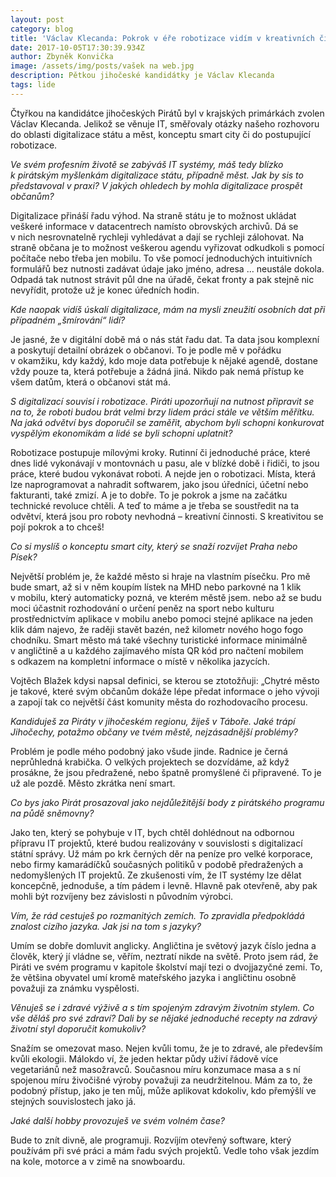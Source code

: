 ```yaml
---
layout: post
category: blog
title: 'Václav Klecanda: Pokrok v éře robotizace vidím v kreativních činnostech'
date: 2017-10-05T17:30:39.934Z
author: Zbyněk Konvička
image: /assets/img/posts/vašek na web.jpg
description: Pětkou jihočeské kandidátky je Václav Klecanda
tags: lide
---
```


Čtyřkou na kandidátce jihočeských Pirátů byl
v krajských primárkách zvolen Václav Klecanda. Jelikož se věnuje IT,
směřovaly otázky našeho rozhovoru do oblasti digitalizace státu a měst,
konceptu smart city či do postupující robotizace.

*Ve svém profesním životě se zabýváš IT systémy, máš tedy blízko k pirátským
myšlenkám digitalizace státu, případně měst. Jak by sis to představoval
v praxi? V jakých ohledech by mohla digitalizace prospět občanům?*

Digitalizace přináší řadu výhod. Na straně státu je
to možnost ukládat veškeré informace v datacentrech namísto obrovských
archivů. Dá se v nich nesrovnatelně rychleji vyhledávat a dají se rychleji
zálohovat. Na straně občana je to možnost veškerou agendu vyřizovat odkudkoli
s pomocí počítače nebo třeba jen mobilu. To vše pomocí jednoduchých
intuitivních formulářů bez nutnosti zadávat údaje jako jméno, adresa … neustále
dokola. Odpadá tak nutnost strávit půl dne na úřadě, čekat fronty a pak stejně
nic nevyřídit, protože už je konec úředních hodin.

*Kde naopak vidíš úskalí digitalizace, mám na mysli zneužití osobních dat při případném „šmírování“ lidí?*

Je jasné, že v digitální době má o nás stát
řadu dat. Ta data jsou komplexní a poskytují detailní obrázek o občanovi. To je
podle mě v pořádku v okamžiku, kdy každý, kdo moje data potřebuje
k nějaké agendě, dostane vždy pouze ta, která potřebuje a žádná jiná.
Nikdo pak nemá přístup ke všem datům, která o občanovi stát má.

*S digitalizací
souvisí i robotizace. Piráti upozorňují na nutnost připravit se na to, že
roboti budou brát velmi brzy lidem práci stále ve větším měřítku. Na jaká
odvětví bys doporučil se zaměřit, abychom byli schopni konkurovat vyspělým
ekonomikám a lidé se byli schopni uplatnit?*

Robotizace postupuje mílovými kroky. Rutinní či
jednoduché práce, které dnes lidé vykonávají v montovnách u pasu, ale
v blízké době i řidiči, to jsou práce, které budou vykonávat roboti. A
nejde jen o robotizaci. Místa, která lze naprogramovat a nahradit softwarem,
jako jsou úředníci, účetní nebo fakturanti, také zmizí. A je to dobře. To je
pokrok a jsme na začátku technické revoluce chtěli. A teď to máme a je třeba se
soustředit na ta odvětví, která jsou pro roboty nevhodná – kreativní činnosti.
S kreativitou se pojí pokrok a to chceš!

*Co si myslíš o konceptu smart city, který se snaží rozvíjet Praha nebo Písek?*

Největší problém je, že každé město si hraje na
vlastním písečku. Pro mě bude smart, až si v něm koupím lístek na MHD nebo
parkovné na 1 klik v mobilu, který automaticky pozná, ve kterém městě
jsem. nebo až se budu moci účastnit rozhodování o určení peněz na sport nebo
kulturu prostřednictvím aplikace v mobilu anebo pomoci stejné aplikace na
jeden klik dám najevo, že raději stavět bazén, než kilometr nového hogo fogo
chodníku. Smart město má také všechny turistické informace minimálně
v angličtině a u každého zajímavého místa QR kód pro načtení mobilem
s odkazem na kompletní informace o místě v několika jazycích.

Vojtěch Blažek kdysi napsal definici, se kterou se ztotožňuji: „Chytré město je takové, které
svým občanům dokáže lépe předat informace o jeho vývoji a zapojí tak co
největší část komunity města do rozhodovacího procesu.

*Kandiduješ za Piráty v jihočeském regionu, žiješ v Táboře.
Jaké trápí Jihočechy, potažmo občany ve tvém městě, nejzásadnější problémy?*

Problém je podle mého podobný jako všude jinde. Radnice
je černá neprůhledná krabička. O velkých projektech se dozvídáme, až když
prosákne, že jsou předražené, nebo špatně promyšlené či připravené. To je už
ale pozdě. Město zkrátka není smart.

*Co bys jako Pirát prosazoval jako nejdůležitější body z pirátského programu
na půdě sněmovny?*

Jako ten, který se pohybuje v IT, bych chtěl
dohlédnout na odbornou přípravu IT projektů, které budou realizovány
v souvislosti s digitalizací státní správy. Už mám po krk černých děr
na peníze pro velké korporace, nebo firmy kamarádíčků současných politiků
v podobě předražených a nedomyšlených IT projektů. Ze zkušenosti vím, že
IT systémy lze dělat koncepčně, jednoduše, a tím pádem i levně. Hlavně pak
otevřeně, aby pak mohli být rozvíjeny bez závislosti n původním výrobci.

*Vím, že rád cestuješ po rozmanitých zemích.
To zpravidla předpokládá znalost cizího jazyka. Jak jsi na tom s jazyky?*

Umím se dobře domluvit anglicky. Angličtina je
světový jazyk číslo jedna a člověk, který jí vládne se, věřím, neztratí nikde
na světě. Proto jsem rád, že Piráti ve svém programu v kapitole školství
mají tezi o dvojjazyčné zemi. To, že většina obyvatel umí kromě mateřského
jazyka i angličtinu osobně považuji za známku vyspělosti.

*Věnuješ se i zdravé výživě a s tím spojeným zdravým životním stylem.
Co vše děláš pro své zdraví?
Dali by se nějaké jednoduché recepty na zdravý životní styl doporučit komukoliv?*

Snažím se omezovat maso. Nejen kvůli tomu, že je to
zdravé, ale především kvůli ekologii. Málokdo ví, že jeden hektar půdy uživí
řádově více vegetariánů než masožravců. Současnou míru konzumace masa a
s ní spojenou míru živočišné výroby považuji za neudržitelnou. Mám za to,
že podobný přístup, jako je ten můj, může aplikovat kdokoliv, kdo přemýšlí ve
stejných souvislostech jako já.

*Jaké další hobby provozuješ ve svém volném čase?*

Bude to znít divně, ale programuji.
Rozvíjím otevřený software, který používám při své práci a mám řadu svých projektů.
Vedle toho však jezdím na kole, motorce a v zimě na snowboardu.
